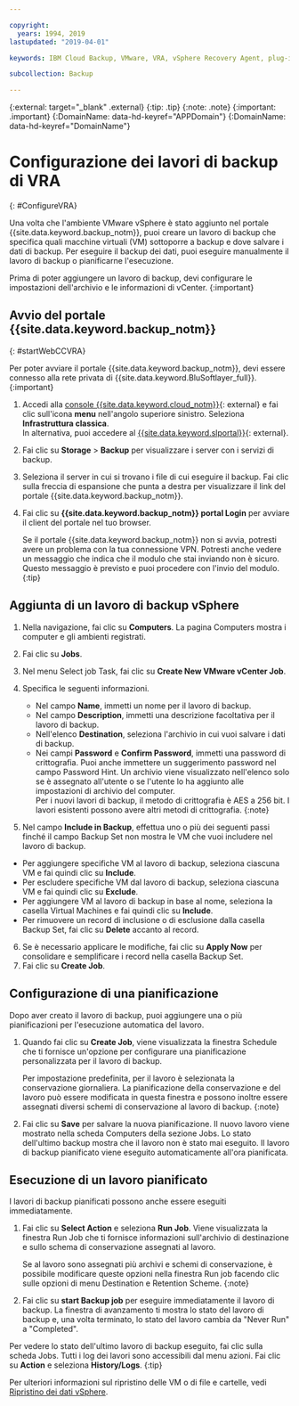 ```yaml
---

copyright:
  years: 1994, 2019
lastupdated: "2019-04-01"

keywords: IBM Cloud Backup, VMware, VRA, vSphere Recovery Agent, plug-in, plugin, EVault, Carbonite, vSphere

subcollection: Backup

---
```

{:external: target="_blank" .external}
{:tip: .tip}
{:note: .note}
{:important: .important}
{:DomainName: data-hd-keyref="APPDomain"}
{:DomainName: data-hd-keyref="DomainName"}

# Configurazione dei lavori di backup di VRA
{: #ConfigureVRA}

Una volta che l'ambiente VMware vSphere è stato aggiunto nel portale {{site.data.keyword.backup_notm}}, puoi creare un lavoro di backup che specifica quali macchine virtuali (VM) sottoporre a backup e dove salvare i dati di backup. Per eseguire il backup dei dati, puoi eseguire manualmente il lavoro di backup o pianificarne l'esecuzione.

Prima di poter aggiungere un lavoro di backup, devi configurare le impostazioni dell'archivio e le informazioni di vCenter.
{:important}

## Avvio del portale {{site.data.keyword.backup_notm}}
{: #startWebCCVRA}

Per poter avviare il portale {{site.data.keyword.backup_notm}}, devi essere connesso alla rete privata di {{site.data.keyword.BluSoftlayer_full}}.
{:important}

1. Accedi alla [console {{site.data.keyword.cloud_notm}}](https://{DomainName}){: external} e fai clic sull'icona **menu** nell'angolo superiore sinistro. Seleziona **Infrastruttura classica**.<br/>
   In alternativa, puoi accedere al [{{site.data.keyword.slportal}}](https://control.softlayer.com/){: external}.
2. Fai clic su **Storage** > **Backup** per visualizzare i server con i servizi di backup.
3. Seleziona il server in cui si trovano i file di cui eseguire il backup. Fai clic sulla freccia di espansione che punta a destra per visualizzare il link del portale {{site.data.keyword.backup_notm}}.
4. Fai clic su **{{site.data.keyword.backup_notm}} portal Login** per avviare il client del portale nel tuo browser.

   Se il portale {{site.data.keyword.backup_notm}} non si avvia, potresti avere un problema con la tua connessione VPN. Potresti anche vedere un messaggio che indica che il modulo che stai inviando non è sicuro. Questo messaggio è previsto e puoi procedere con l'invio del modulo.
   {:tip}

## Aggiunta di un lavoro di backup vSphere

1. Nella navigazione, fai clic su **Computers**. La pagina Computers mostra i computer e gli ambienti registrati.
2. Fai clic su **Jobs**.
3. Nel menu Select job Task, fai clic su **Create New VMware vCenter Job**.
4. Specifica le seguenti informazioni.
   * Nel campo **Name**, immetti un nome per il lavoro di backup.
   * Nel campo **Description**, immetti una descrizione facoltativa per il lavoro di backup.
   * Nell'elenco **Destination**, seleziona l'archivio in cui vuoi salvare i dati di backup.
   * Nei campi **Password** e **Confirm Password**, immetti una password di crittografia. Puoi anche immettere un suggerimento password nel campo Password Hint.
   Un archivio viene visualizzato nell'elenco solo se è assegnato all'utente o se l'utente lo ha aggiunto alle impostazioni di archivio del computer.<br/>
   Per i nuovi lavori di backup, il metodo di crittografia è AES a 256 bit. I lavori esistenti possono avere altri metodi di crittografia.
   {:note}

5.	Nel campo **Include in Backup**, effettua uno o più dei seguenti passi finché il campo Backup Set non mostra le VM che vuoi includere nel lavoro di backup.

   * Per aggiungere specifiche VM al lavoro di backup, seleziona ciascuna VM e fai quindi clic su **Include**.
   * Per escludere specifiche VM dal lavoro di backup, seleziona ciascuna VM e fai quindi clic su **Exclude**.
   * Per aggiungere VM al lavoro di backup in base al nome, seleziona la casella Virtual Machines e fai quindi clic su **Include**.
   * Per rimuovere un record di inclusione o di esclusione dalla casella Backup Set, fai clic su **Delete** accanto al record.

6. Se è necessario applicare le modifiche, fai clic su **Apply Now** per consolidare e semplificare i record nella casella Backup Set.
7. Fai clic su **Create Job**.

## Configurazione di una pianificazione

Dopo aver creato il lavoro di backup, puoi aggiungere una o più pianificazioni per l'esecuzione automatica del lavoro.

1. Quando fai clic su **Create Job**, viene visualizzata la finestra Schedule che ti fornisce un'opzione per configurare una pianificazione personalizzata per il lavoro di backup.

   Per impostazione predefinita, per il lavoro è selezionata la conservazione giornaliera. La pianificazione della conservazione e del lavoro può essere modificata in questa finestra e possono inoltre essere assegnati diversi schemi di conservazione al lavoro di backup.
   {:note}
2. Fai clic su **Save** per salvare la nuova pianificazione. Il nuovo lavoro viene mostrato nella scheda Computers della sezione Jobs. Lo stato dell'ultimo backup mostra che il lavoro non è stato mai eseguito. Il lavoro di backup pianificato viene eseguito automaticamente all'ora pianificata.

## Esecuzione di un lavoro pianificato

I lavori di backup pianificati possono anche essere eseguiti immediatamente.

1. Fai clic su **Select Action** e seleziona **Run Job**. Viene visualizzata la finestra Run Job che ti fornisce informazioni sull'archivio di destinazione e sullo schema di conservazione assegnati al lavoro.

   Se al lavoro sono assegnati più archivi e schemi di conservazione, è possibile modificare queste opzioni nella finestra Run job facendo clic sulle opzioni di menu Destination e Retention Scheme.
   {:note}
2. Fai clic su **start Backup job** per eseguire immediatamente il lavoro di backup. La finestra di avanzamento ti mostra lo stato del lavoro di backup e, una volta terminato, lo stato del lavoro cambia da "Never Run" a "Completed".

Per vedere lo stato dell'ultimo lavoro di backup eseguito, fai clic sulla scheda Jobs. Tutti i log dei lavori sono accessibili dal menu azioni. Fai clic su **Action** e seleziona **History/Logs**.
{:tip}

Per ulteriori informazioni sul ripristino delle VM o di file e cartelle, vedi [Ripristino dei dati vSphere](/docs/infrastructure/Backup?topic=Backup-VRARestore#VRARestore).
